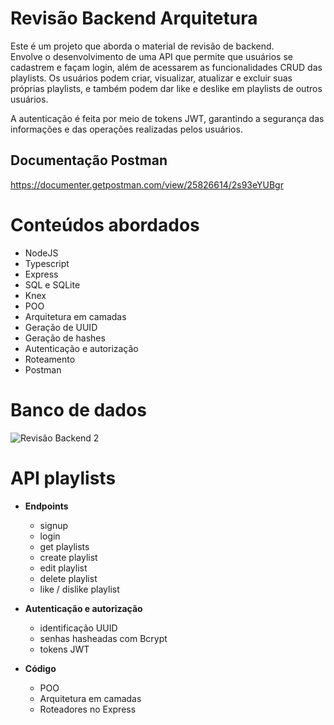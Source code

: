 # Revisão Backend Arquitetura

Este é um projeto que aborda o material de revisão de backend. <br>
Envolve o desenvolvimento de uma API que permite que usuários se cadastrem e façam login, além de acessarem as funcionalidades CRUD das playlists. Os usuários podem criar, visualizar, atualizar e excluir suas próprias playlists, e também podem dar like e deslike em playlists de outros usuários.

A autenticação é feita por meio de tokens JWT, garantindo a segurança das informações e das operações realizadas pelos usuários.

## Documentação Postman
https://documenter.getpostman.com/view/25826614/2s93eYUBgr

# Conteúdos abordados
- NodeJS
- Typescript
- Express
- SQL e SQLite
- Knex
- POO
- Arquitetura em camadas
- Geração de UUID
- Geração de hashes
- Autenticação e autorização
- Roteamento
- Postman

# Banco de dados
![Revisão Backend 2](https://user-images.githubusercontent.com/29845719/218814910-bf37f2b0-b58b-4f3d-9590-b6c12d618da8.png)

# API playlists
- **Endpoints**
    - signup
    - login
    - get playlists
    - create playlist
    - edit playlist
    - delete playlist
    - like / dislike playlist

- **Autenticação e autorização**
    - identificação UUID
    - senhas hasheadas com Bcrypt
    - tokens JWT
 
 - **Código**
    - POO
    - Arquitetura em camadas
    - Roteadores no Express
